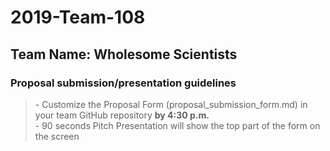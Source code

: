 # 2019-Team-108
## Team Name: Wholesome Scientists
### Proposal submission/presentation guidelines
> \- Customize the Proposal Form (proposal_submission_form.md) in your team GitHub repository **by 4:30 p.m.**  
> \- 90 seconds Pitch Presentation will show the top part of the form on the screen
